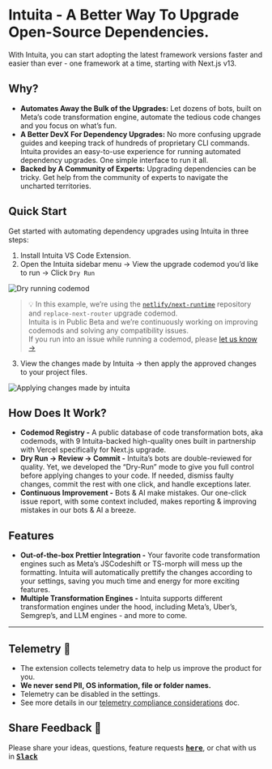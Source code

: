# Intuita - A Better Way To Upgrade Open-Source Dependencies.

With Intuita, you can start adopting the latest framework versions faster and easier than ever - one framework at a time, starting with Next.js v13.


## Why?

- **Automates Away the Bulk of the Upgrades:** Let dozens of bots, built on Meta’s code transformation engine, automate the tedious code changes and you focus on what’s fun.
- **A Better DevX For Dependency Upgrades:** No more confusing upgrade guides and keeping track of hundreds of proprietary CLI commands. Intuita provides an easy-to-use experience for running automated dependency upgrades. One simple interface to run it all.
- **Backed by A Community of Experts:** Upgrading dependencies can be tricky. Get help from the community of experts to navigate the uncharted territories.

## Quick Start

Get started with automating dependency upgrades using Intuita in three steps:

1. Install Intuita VS Code Extension.
2. Open the Intuita sidebar menu → View the upgrade codemod you’d like to run → Click `Dry Run` 

![Dry running codemod](https://github.com/intuita-inc/intuita-docs/blob/main/static/img/vsce/vsce-dry-run.gif)

> 💡 In this example, we’re using the [`netlify/next-runtime`](https://github.com/netlify/next-runtime/) repository and `replace-next-router` upgrade codemod. <br>Intuita is in Public Beta and we’re continuously working on improving codemods and solving any compatibility issues. <br>If you run into an issue while running a codemod, please [let us know →]()

3. View the changes made by Intuita → then apply the approved changes to your project files.

![Applying changes made by intuita](https://github.com/intuita-inc/intuita-docs/blob/main/static/img/vsce/vsce-apply-changes.gif)


## How Does It Work?

- **Codemod Registry -** A public database of code transformation bots, aka codemods, with 9 Intuita-backed high-quality ones built in partnership with Vercel specifically for Next.js upgrade.
- **Dry Run →  Review → Commit -** Intuita’s bots are double-reviewed for quality. Yet, we developed the “Dry-Run” mode to give you full control before applying changes to your code. If needed, dismiss faulty changes, commit the rest with one click, and handle exceptions later.
- **Continuous Improvement -** Bots & AI make mistakes. Our one-click issue report, with some context included, makes reporting & improving mistakes in our bots & AI a breeze.

## Features

- **Out-of-the-box Prettier Integration -** Your favorite code transformation engines such as Meta’s JSCodeshift or TS-morph will mess up the formatting. Intuita will automatically prettify the changes according to your settings, saving you much time and energy for more exciting features.
- **Multiple Transformation Engines -** Intuita supports different transformation engines under the hood, including Meta’s, Uber’s, Semgrep’s, and LLM engines - and more to come.

---

## Telemetry 🔭

- The extension collects telemetry data to help us improve the product for you.
- **We never send PII, OS information, file or folder names.**
- Telemetry can be disabled in the settings.
- See more details in our [telemetry compliance considerations](https://docs.intuita.io/docs/about-intuita/legal/telemetry-compliance) doc.

## Share Feedback 🎁

Please share your ideas, questions, feature requests <kbd>[**here**](https://feedback.intuita.io/feature-requests)</kbd>, or chat with us in <kbd>[**Slack**](https://join.slack.com/t/intuita-inc/shared_invite/zt-1bjj5exxi-95yPfWi71HcO2p_sS5L2wA)</kbd>
